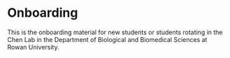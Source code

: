 # Onboarding
This is the onboarding material for new students or students rotating in the Chen Lab in the Department of Biological and Biomedical Sciences at Rowan University. 
